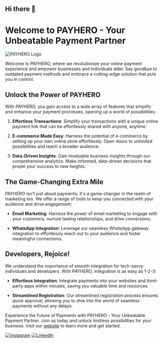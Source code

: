 ## Hi there 👋


# Welcome to PAYHERO - Your Unbeatable Payment Partner

![PAYHERO Logo](https://payherokenya.com/files/PayHero3.jpg)

Welcome to PAYHERO, where we revolutionize your online payment experience and empower businesses and individuals alike. Say goodbye to outdated payment methods and embrace a cutting-edge solution that puts you in control.

## Unlock the Power of PAYHERO

With PAYHERO, you gain access to a wide array of features that simplify and enhance your payment processes, opening up a world of possibilities:

1. **Effortless Transactions**: Simplify your transactions with a unique online payment link that can be effortlessly shared with anyone, anytime.

2. **E-commerce Made Easy**: Harness the potential of e-commerce by setting up your own online store effortlessly. Open doors to unlimited possibilities and reach a broader audience.

3. **Data-Driven Insights**: Gain invaluable business insights through our comprehensive analytics. Make informed, data-driven decisions that propel your success to new heights.

## The Game-Changing Extra Mile

PAYHERO isn't just about payments; it's a game-changer in the realm of marketing too. We offer a range of tools to keep you connected with your audience and drive engagement:

- **Email Marketing**: Harness the power of email marketing to engage with your customers, nurture lasting relationships, and drive conversions.

- **WhatsApp Integration**: Leverage our seamless WhatsApp gateway integration to effortlessly reach out to your audience and foster meaningful connections.

## Developers, Rejoice!

We understand the importance of smooth integration for tech-savvy individuals and developers. With PAYHERO, integration is as easy as 1-2-3:

- **Effortless Integration**: Integrate payments into your websites and third-party apps within minutes, saving you valuable time and resources.

- **Streamlined Registration**: Our streamlined registration process ensures quick approval, allowing you to dive into the world of seamless payments without any delays.

Experience the Future of Payments with PAYHERO - Your Unbeatable Payment Partner. Join us today and unlock limitless possibilities for your business. Visit our [website](https://www.payherokenya.com/sps) to learn more and get started.

[![Instagram](https://cdn2.iconfinder.com/data/icons/social-media-2285/48/1_Instagram_colored_svg_1-48.png)](https://www.instagram.com/payherokenya/)
[![LinkedIn](https://cdn0.iconfinder.com/data/icons/social-flat-rounded-rects/48/linkedin-48.png)](https://www.linkedin.com/company/pay-hero-kenya)
